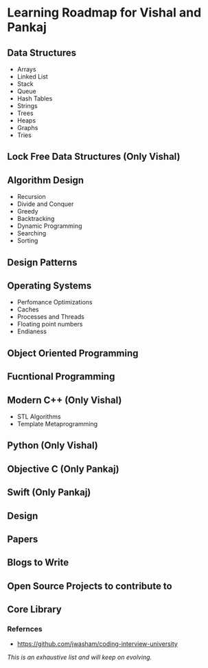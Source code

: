 # Learning Roadmap for Vishal and Pankaj

## Data Structures
* Arrays
* Linked List
* Stack
* Queue
* Hash Tables
* Strings
* Trees
* Heaps
* Graphs
* Tries

## Lock Free Data Structures (Only Vishal)

## Algorithm Design
* Recursion
* Divide and Conquer
* Greedy
* Backtracking
* Dynamic Programming
* Searching
* Sorting

## Design Patterns

## Operating Systems 
* Perfomance Optimizations
* Caches
* Processes and Threads
* Floating point numbers
* Endianess

## Object Oriented Programming

## Fucntional Programming

## Modern C++ (Only Vishal)
* STL Algorithms
* Template Metaprogramming

## Python (Only Vishal)

## Objective C (Only Pankaj)

## Swift (Only Pankaj)

## Design

## Papers

## Blogs to Write

## Open Source Projects to contribute to

## Core Library

### Refernces
* https://github.com/jwasham/coding-interview-university

*This is an exhaustive list and will keep on evolving.*

